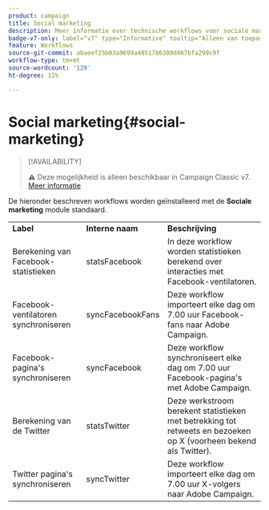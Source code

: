 ```yaml
---
product: campaign
title: Social marketing
description: Meer informatie over technische workflows voor sociale marketing
badge-v7-only: label="v7" type="Informative" tooltip="Alleen van toepassing op Campaign Classic v7"
feature: Workflows
source-git-commit: abaeef25b03a9699a4851786380d467bfa299c9f
workflow-type: tm+mt
source-wordcount: '129'
ht-degree: 11%

---
```



# Social marketing{#social-marketing}



>[!AVAILABILITY]
>
>:warning: Deze mogelijkheid is alleen beschikbaar in Campaign Classic v7. [Meer informatie](../../social/using/about-social-marketing.md)

De hieronder beschreven workflows worden geïnstalleerd met de **Sociale marketing** module standaard.

<table> 
 <tbody> 
  <tr> 
   <td> <strong>Label</strong><br /> </td> 
   <td> <strong>Interne naam</strong><br /> </td> 
   <td> <strong>Beschrijving</strong><br /> </td> 
  </tr> 
  <tr> 
   <td> <span class="uicontrol">Berekening van Facebook-statistieken</span> <br /> </td> 
   <td> <span class="uicontrol">statsFacebook</span> <br /> </td> 
   <td> In deze workflow worden statistieken berekend over interacties met Facebook-ventilatoren.<br /> </td> 
  </tr> 
  <tr> 
   <td> <span class="uicontrol">Facebook-ventilatoren synchroniseren</span> <br /> </td> 
   <td> <span class="uicontrol">syncFacebookFans</span> <br /> </td> 
   <td> Deze workflow importeert elke dag om 7.00 uur Facebook-fans naar Adobe Campaign.<br /> </td> 
  </tr> 
  <tr> 
   <td> <span class="uicontrol">Facebook-pagina's synchroniseren</span> <br /> </td> 
   <td> <span class="uicontrol">syncFacebook</span> <br /> </td> 
   <td> Deze workflow synchroniseert elke dag om 7.00 uur Facebook-pagina's met Adobe Campaign.<br /> </td> 
  </tr> 
  <tr> 
   <td> <span class="uicontrol">Berekening van de Twitter</span> <br /> </td> 
   <td> <span class="uicontrol">statsTwitter</span> <br /> </td> 
   <td> Deze werkstroom berekent statistieken met betrekking tot retweets en bezoeken op X (voorheen bekend als Twitter).<br /> </td> 
  </tr> 
  <tr> 
   <td> <span class="uicontrol">Twitter pagina's synchroniseren</span> <br /> </td> 
   <td> <span class="uicontrol">syncTwitter</span> <br /> </td> 
   <td> Deze workflow importeert elke dag om 7.00 uur X-volgers naar Adobe Campaign.<br /> </td> 
  </tr> 
 </tbody> 
</table>

